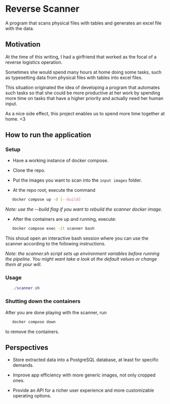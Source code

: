 # Reverse Scanner

A program that scans physical files with tables and generates an excel file with the data.

## Motivation

At the time of this writing, I had a girlfriend that worked as the focal of a reverse logistics operation.

Sometimes she would spend many hours at home doing some tasks, such as typesetting data from physical files with tables into excel files.

This situation originated the idea of developing a program that automates such tasks so that she could be more productive at her work by spending more time on tasks that have a higher priority and actually need her human input.

As a nice side effect, this project enables us to spend more time together at home. <3

## How to run the application

### Setup

- Have a working instance of docker compose.

- Clone the repo.

- Put the images you want to scan into the `input images` folder.

- At the repo root, execute the command

```sh
   docker compose up -d [--build]
```

*Note: use the --build flag if you want to rebuild the scanner docker image.*

- After the containers are up and running, execute:

```sh
   docker compose exec -it scanner bash
```

This shoud open an interactive bash session where you can use the scanner according to the following instructions.

*Note: the scanner.sh script sets up environment variables before running the pipeline. You might want take a look at the default values or change them at your will.*

### Usage

```lua
   ./scanner.sh 
```

### Shutting down the containers

After you are done playing with the scanner, run

```sh
   docker compose down
```

to remove the containers.

## Perspectives

- Store extracted data into a PostgreSQL database, at least for specific demands.

- Improve app efficiency with more generic images, not only cropped ones.

- Provide an API for a richer user experience and more customizable operating options.
